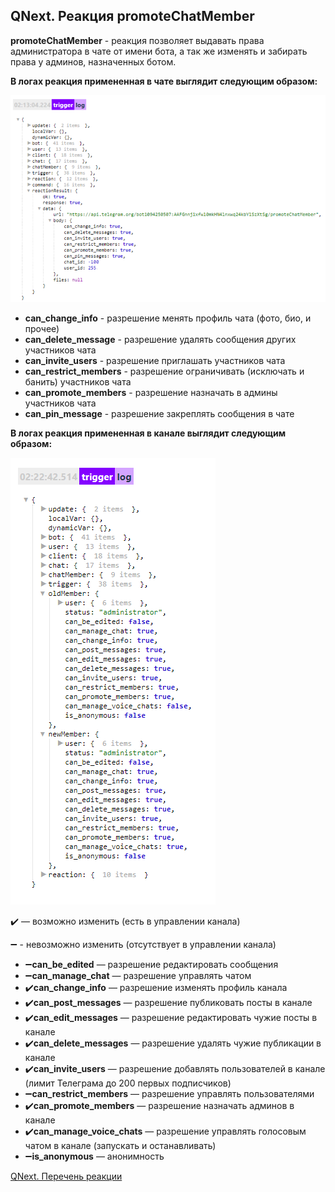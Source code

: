 ## QNext. Реакция promoteChatMember

**promoteChatMember** - реакция позволяет выдавать права администратора в чате от имени бота, а так же изменять и забирать права у админов, назначенных ботом.

**В логах реакция примененная в чате выглядит следующим образом:**

![](./1.png)
* **can_change_info** - разрешение менять профиль чата (фото, био, и прочее)
* **can_delete_message** - разрешение удалять сообщения других участников чата
* **can_invite_users** - разрешение приглашать участников чата
* **can_restrict_members** - разрешение ограничивать (исключать и банить) участников чата
* **can_promote_members** - разрешение назначать в админы участников чата
* **can_pin_message** - разрешение закреплять сообщения в чате



**В логах реакция примененная в канале выглядит следующим образом:**

![](./2.png)

✔️ — возможно изменить (есть в управлении канала)

➖ - невозможно изменить (отсутствует в управлении канала)
* ➖**can_be_edited** — разрешение редактировать сообщения
* ➖**can_manage_chat** — разрешение управлять чатом
* ✔️**can_change_info** — разрешение изменять профиль канала 
* ✔️**can_post_messages** — разрешение публиковать посты в канале 
* ✔️**can_edit_messages** — разрешение редактировать чужие посты в канале 
* ✔️**can_delete_messages** — разрешение удалять чужие публикации в канале
* ✔️**can_invite_users** — разрешение добавлять пользователей в канале (лимит Телеграма до 200 первых подписчиков) 
* ➖**can_restrict_members** — разрешение управлять пользователями
* ✔️**can_promote_members** — разрешение назначать админов в канале
* ✔️**can_manage_voice_chats** — разрешение управлять голосовым чатом в канале (запускать и останавливать)
* ➖**is_anonymous** — анонимность



[QNext. Перечень реакции](/docs-test/_export/reactions)

